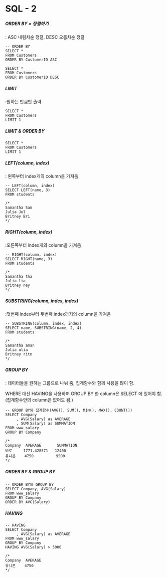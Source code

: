 # SQL - 2



##### ORDER BY = 정렬하기

: ASC 내림차순 정렬, DESC 오름차순 정렬

```mysql
-- ORDER BY
SELECT *
FROM Customers
ORDER BY CustomerID ASC

SELECT *
FROM Customers
ORDER BY CustomerID DESC
```

##### LIMIT 

:원하는 만큼만 출력

```mysql
SELECT * 
FROM Customers
LIMIT 1
```

##### LIMIT & ORDER BY

```mysql
SELECT * 
FROM Customers
LIMIT 1
```



##### LEFT(column, index)

: 왼쪽부터 index개의 column을 가져옴

```mysql
-- LEFT(column, index)
SELECT LEFT(name, 3)
FROM students

/*
Samantha Sam 
Julia Jul 
Britney Bri
*/
```

##### RIGHT(column, index)

:오른쪽부터 index개의 column을 가져옴

```mysql
-- RIGHT(column, index)
SELECT RIGHT(name, 3)
FROM students

/*
Samantha tha 
Julia lia 
Britney ney
*/
```

##### SUBSTRING(column, index, index)

:첫번째 index부터 두번째 index까지의 column을 가져옴

```mysql
-- SUBSTRING(column, index, index)
SELECT name, SUBSTRING(name, 2, 4)
FROM students

/*
Samantha aman 
Julia ulia 
Britney ritn
*/
```



##### GROUP BY

: 데이터들을 원하는 그룹으로 나눠 줌, 집계함수와 함께 사용을 많이 함. 

WHERE 대신 HAVING을 사용하며 GROUP BY 한 column은 SELECT 에 있어야 함. (집계함수안의 column은 없어도 됨.)

```mysql
-- GROUP BY와 집계함수(AVG(), SUM(), MIN(), MAX(), COUNT())
SELECT Company
     , AVG(Salary) as AVERAGE
     , SUM(Salary) as SUMMATION
FROM www_salary
GROUP BY Company

/*
Company  AVERAGE       SUMMATION
바로     1771.428571   12400
유니콘    4750          9500
*/
```

##### ORDER BY & GROUP BY

```mysql
-- ORDER BY와 GROUP BY
SELECT Company, AVG(Salary)
FROM www_salary
GROUP BY Company
ORDER BY AVG(Salary)
```

##### HAVING

```mysql
-- HAVING
SELECT Company
     , AVG(Salary) as AVERAGE
FROM www_salary
GROUP BY Company
HAVING AVG(Salary) > 3000

/*
Company  AVERAGE
유니콘    4750
*/
```

